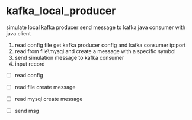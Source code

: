 # kafka_local_producer
simulate local kafka producer send message to kafka java consumer with java client 
1. read config file get kafka producer config and kafka consumer ip:port
2. read from file\mysql and create a message with a specific symbol
3. send simulation message to kafka consumer
4. input record

- [ ] read config
- [ ] read file create message
- [ ] read mysql create message
- [ ] send msg

